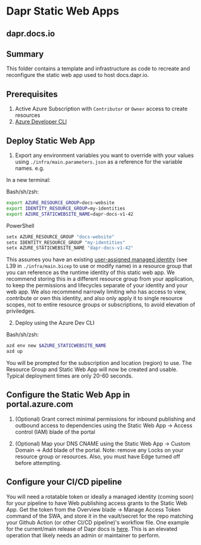 # Dapr Static Web Apps
## dapr.docs.io

## Summary

This folder contains a template and infrastructure as code to recreate and reconfigure the static web app used to host docs.dapr.io.

## Prerequisites

1) Active Azure Subscription with `Contributor` or `Owner` access to create resources
2) [Azure Developer CLI](https://aka.ms/azd)

## Deploy Static Web App

1) Export any environment variables you want to override with your values using `./infra/main.parameters.json` as a reference for the variable names.  e.g.

In a new terminal:

Bash/sh/zsh:
```bash
export AZURE_RESOURCE_GROUP=docs-website
export IDENTITY_RESOURCE_GROUP=my-identities
export AZURE_STATICWEBSITE_NAME=dapr-docs-v1-42
```

PowerShell
```PowerShell
setx AZURE_RESOURCE_GROUP "docs-website"
setx IDENTITY_RESOURCE_GROUP "my-identities"
setx AZURE_STATICWEBSITE_NAME "dapr-docs-v1-42"
```

This assumes you have an existing [user-assigned managed identity](https://learn.microsoft.com/entra/identity/managed-identities-azure-resources/how-manage-user-assigned-managed-identities?pivots=identity-mi-methods-azp) (see L39 in `./infra/main.bicep` to use or modify name) in a resource group that you can reference as the runtime identity of this static web app.  We recommend storing this in a different resource group from your application, to keep the permissions and lifecycles separate of your identity and your web app.  We also recommend narrowly limiting who has access to view, contribute or own this identity, and also only apply it to single resource scopes, not to entire resource groups or subscriptions, to avoid elevation of priviledges.    

2) Deploy using the Azure Dev CLI

Bash/sh/zsh:
```bash
azd env new $AZURE_STATICWEBSITE_NAME
azd up
```

You will be prompted for the subscription and location (region) to use.  The Resource Group and Static Web App will now be created and usable.  Typical deployment times are only 20-60 seconds.  

## Configure the Static Web App in portal.azure.com

1) (Optional) Grant correct minimal permissions for inbound publishing and outbound access to dependencies using the Static Web App -> Access control (IAM) blade of the portal

2) (Optional) Map your DNS CNAME using the Static Web App -> Custom Domain -> Add blade of the portal.  Note: remove any Locks on your resource group or resources.  Also, you must have Edge turned off before attempting. 

## Configure your CI/CD pipeline

You will need a rotatable token or ideally a managed identity (coming soon) for your pipeline to have Web publishing access grants to the Static Web App.  Get the token from the Overview blade -> Manage Access Token command of the SWA, and store it in the vault/secret for the repo matching your Github Action (or other CI/CD pipeline)'s workflow file.  One example for the current/main release of Dapr docs is [here](https://github.com/dapr/docs/blob/v1.13/.github/workflows/website-root.yml#L57).  This is an elevated operation that likely needs an admin or maintainer to perform. 
